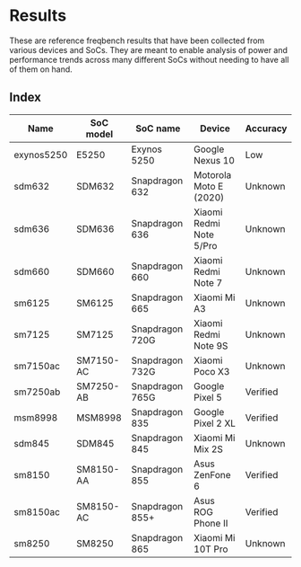 # Results

These are reference freqbench results that have been collected from various devices and SoCs. They are meant to enable analysis of power and performance trends across many different SoCs without needing to have all of them on hand.

## Index

| Name       | SoC model | SoC name        | Device                 | Accuracy |
| ---------- | --------- | --------------- | ---------------------- | -------- |
| exynos5250 | E5250     | Exynos 5250     | Google Nexus 10        | Low      |
| sdm632     | SDM632    | Snapdragon 632  | Motorola Moto E (2020) | Unknown  |
| sdm636     | SDM636    | Snapdragon 636  | Xiaomi Redmi Note 5/Pro    | Unknown  |
| sdm660     | SDM660    | Snapdragon 660  | Xiaomi Redmi Note 7    | Unknown  |
| sm6125     | SM6125    | Snapdragon 665  | Xiaomi Mi A3           | Unknown  |
| sm7125     | SM7125    | Snapdragon 720G | Xiaomi Redmi Note 9S   | Unknown  |
| sm7150ac   | SM7150-AC | Snapdragon 732G | Xiaomi Poco X3         | Unknown  |
| sm7250ab   | SM7250-AB | Snapdragon 765G | Google Pixel 5         | Verified |
| msm8998    | MSM8998   | Snapdragon 835  | Google Pixel 2 XL      | Verified |
| sdm845     | SDM845    | Snapdragon 845  | Xiaomi Mi Mix 2S       | Unknown  |
| sm8150     | SM8150-AA | Snapdragon 855  | Asus ZenFone 6         | Verified |
| sm8150ac   | SM8150-AC | Snapdragon 855+ | Asus ROG Phone II      | Verified |
| sm8250     | SM8250    | Snapdragon 865  | Xiaomi Mi 10T Pro      | Unknown  |
